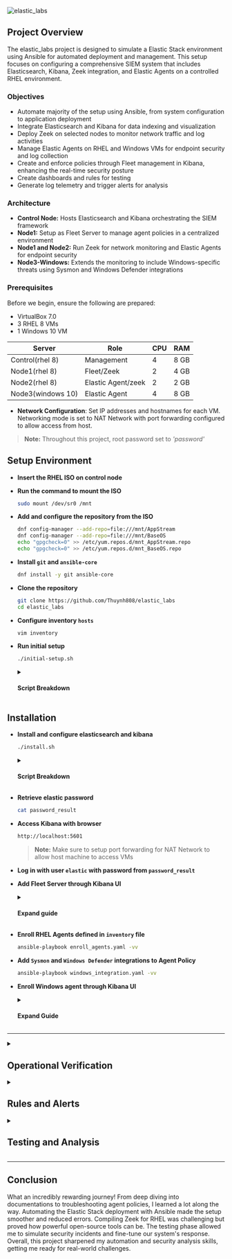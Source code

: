 ![elastic_labs](https://i.imgur.com/BsQNMcw.png)

## Project Overview
The elastic_labs project is designed to simulate a Elastic Stack environment using Ansible for automated deployment and management. This setup focuses on configuring a comprehensive SIEM system that includes Elasticsearch, Kibana, Zeek integration, and Elastic Agents on a controlled RHEL environment.

### Objectives
- Automate majority of the setup using Ansible, from system configuration to application deployment
- Integrate Elasticsearch and Kibana for data indexing and visualization
- Deploy Zeek on selected nodes to monitor network traffic and log activities
- Manage Elastic Agents on RHEL and Windows VMs for endpoint security and log collection
- Create and enforce policies through Fleet management in Kibana, enhancing the real-time security posture
- Create dashboards and rules for testing
- Generate log telemetry and trigger alerts for analysis

### Architecture
- **Control Node:** Hosts Elasticsearch and Kibana orchestrating the SIEM framework
- **Node1:** Setup as Fleet Server to manage agent policies in a centralized environment
- **Node1 and Node2:** Run Zeek for network monitoring and Elastic Agents for endpoint security
- **Node3-Windows:** Extends the monitoring to include Windows-specific threats using Sysmon and Windows Defender integrations

### Prerequisites
Before we begin, ensure the following are prepared:
- VirtualBox 7.0
- 3 RHEL 8 VMs
- 1 Windows 10 VM

| Server           | Role               | CPU | RAM  |
|------------------|--------------------|-----|------|
| Control(rhel 8)  | Management         | 4   | 8 GB |
| Node1(rhel 8)    | Fleet/Zeek         | 2   | 4 GB |     
| Node2(rhel 8)    | Elastic Agent/zeek | 2   | 2 GB |    
| Node3(windows 10)| Elastic Agent      | 4   | 8 GB |  

- **Network Configuration**: Set IP addresses and hostnames for each VM. Networking mode is set to NAT Network with port forwarding configured to allow access from host.

> **Note:** Throughout this project, root password set to *'password'*

## Setup Environment
- **Insert the RHEL ISO on control node**
  
- **Run the command to mount the ISO**
  
  ```bash
  sudo mount /dev/sr0 /mnt
  ```
- **Add and configure the repository from the ISO**
  
  ```bash
  dnf config-manager --add-repo=file:///mnt/AppStream
  dnf config-manager --add-repo=file:///mnt/BaseOS
  echo "gpgcheck=0" >> /etc/yum.repos.d/mnt_AppStream.repo
  echo "gpgcheck=0" >> /etc/yum.repos.d/mnt_BaseOS.repo
  ```
- **Install `git` and `ansible-core`**
  
  ```bash
  dnf install -y git ansible-core
  ```
- **Clone the repository**
  
  ```bash
  git clone https://github.com/Thuynh808/elastic_labs
  cd elastic_labs
  ```
- **Configure inventory `hosts`**
  
  ```bash
  vim inventory
  ```
- **Run initial setup**
  
  ```bash
  ./initial-setup.sh
  ```
  <details close>
  <summary> <h4>Script Breakdown</h4> </summary>
    
  - Install collections from requirements file
  - Generate root SSH keypair
  - Copy root public key to nodes
  - Configure /etc/hosts file for nodes
  - Setup ftp server on control node as repository
  - Add repo to nodes
  - Ensure python is installed on nodes
  - Use rhel-system-roles-timesync to synchronize all nodes 
  </details>
   
## Installation
- **Install and configure elasticsearch and kibana**
  ```bash
  ./install.sh
  ```
  <details close>
  <summary> <h4>Script Breakdown</h4> </summary>
    
  - Setup repositories for Elasticsearch and Kibana
  - Install Elasticsearch and Kibana
  - Open firewall ports for services
  - Set SELinux ports for services
  - Generate Elasticsearch token for Kibana
  - Enroll Kibana
  - Reset password for elastic user
  - Generate encryption keys for Kibana
  - Create Fleet server policy
  - Add Zeek integration policy
  - Add System logs/metrics integration policy
  - Adjust Kibana service file
  - Install Zeek on node1 and node2
  - Confirm services are up and running on necessary ports
  </details>
  
- **Retrieve elastic password**
  ```bash
  cat password_result
  ```
- **Access Kibana with browser**
  ```bash
  http://localhost:5601
  ```
  > **Note:** Make sure to setup port forwarding for NAT Network to allow host machine to access VMs

- **Log in with user `elastic` with password from `password_result`**

- **Add Fleet Server through Kibana UI**
  <details close>
  <summary> <h4>Expand guide</h4> </summary>
    
  - Navigate to Fleet and add Fleet Server <br><br>
  - Set Fleet Server host URL and generate service token <br><br>
  ![elastic_labs](https://i.imgur.com/ma5gQGk.png) <br><br>
  ![elastic_labs](https://i.imgur.com/jWWZ9tR.png) <br><br>
  - Copy provided command to install Fleet Server <br><br>
  ![elastic_labs](https://i.imgur.com/5A0a4lt.png) <br><br>
  - SSH into `node1` and execute the copied command <br><br>
  ![elastic_labs](https://i.imgur.com/jWWZ9tR.png) <br><br>
  ![elastic_labs](https://i.imgur.com/MNtyluj.png) <br><br>
  </details>
  
- **Enroll RHEL Agents defined in `inventory` file** <br>
  ```bash
  ansible-playbook enroll_agents.yaml -vv
  ```
- **Add `Sysmon` and `Windows Defender` integrations to Agent Policy** <br>
  ```bash
  ansible-playbook windows_integration.yaml -vv
  ```
- **Enroll Windows agent through Kibana UI**
  <details close>
  <summary> <h4>Expand Guide</h4> </summary>
    
  - Navigate to Fleet and add Agent <br><br>
  - Choose the Agent Policy and copy provided windows command to install and enroll Elastic Agent<br><br>
  > **Note:** Add `--insecure` to the command to trust self signed certificate
  
  ![elastic_labs](https://i.imgur.com/ZiXn1HF.png) <br><br>
  - Confirm Agent enrollment and incoming data <br><br>
  ![elastic_labs](https://i.imgur.com/rvHa3du.png) <br><br>
  </details>
---
<details close>
<summary> <h2>Operational Verification</h2> </summary>

**In this section, let's make sure our installation process was a success and all components are up and running.**
- **Confirm `/etc/hosts` on nodes** <br><br>
  ![elastic_labs](https://i.imgur.com/c1qDwOP.png) <br><br>
- **Synchronized time across all nodes** <br><br>
  ![elastic_labs](https://i.imgur.com/VuT455D.png) <br><br>
- **Elasticsearch and Kibana are running with no errors** <br><br>
  ![elastic_labs](https://i.imgur.com/R989tOf.png) <br><br>
- **Confirm `zeek` is running on node1 and node2** <br><br>
  ![elastic_labs](https://i.imgur.com/XxkUmrh.png) <br><br>
- **Through Kibana, verify agents are present** <br><br>
  ![elastic_labs](https://i.imgur.com/4QBdwlx.png) <br><br>
- **Verify Agent Policies** <br><br>
  ![elastic_labs](https://i.imgur.com/2TiUS90.png) <br><br>
- **Verify Integrations** <br><br>
  ![elastic_labs](https://i.imgur.com/CusSugk.png) <br><br>
  ![elastic_labs](https://i.imgur.com/pmdsl4F.png) <br><br>
- **Check health and integrations on individual nodes** <br><br>
  ![elastic_labs](https://i.imgur.com/d1MmB9J.png) <br><br>
  ![elastic_labs](https://i.imgur.com/AyL61bM.png) <br><br>
  ![elastic_labs](https://i.imgur.com/4VkiFN2.png) <br><br>
- **Verify logs are coming in from our integrations** <br><br>
  ![elastic_labs](https://i.imgur.com/yWOb8G2.png) <br><br>
  ![elastic_labs](https://i.imgur.com/3sodjob.png) <br><br>
  ![elastic_labs](https://i.imgur.com/kI9bWMd.png) <br><br>
</details>

<details close>
<summary> <h2>Rules and Alerts</h2> </summary>

**In this section, we'll create simple brute force rules to test our deployment.**
- **Navigate to Rules section and create new rule** <br><br>
  ![elastic_labs](https://i.imgur.com/shTjvgm.png) <br><br>
- **Specify custom query and threshold for our brute force rules** <br><br>
  ![elastic_labs](https://i.imgur.com/du2MhMY.png) <br><br>
- **Set MITRE ATT@CK tactics and techniques** <br><br>
  ![elastic_labs](https://i.imgur.com/xPR9xzv.png) <br><br>
- **Confirm our created brute force rules** <br><br>
  ![elastic_labs](https://i.imgur.com/NSlDson.png) <br><br>
  ![elastic_labs](https://i.imgur.com/nv4YgeR.png) <br><br>
  ![elastic_labs](https://i.imgur.com/EEtQr2A.png) <br><br>
</details>

<details close>
<summary> <h2>Testing and Analysis</h2> </summary>

  <details close>
  <summary> <h3>⚠️ Trigger Alerts</h3></summary>

  **Now let's trigger some alerts!**
  - **Using `ncrack` to generate SSH brute force attack on RHEL vm** <br><br>
    ![elastic_labs](https://i.imgur.com/vK1JoYV.png) <br><br>
  - **For the Windows vm, manually fail login attempts to trigger the RDP alert** <br><br>
  - **Dashboard created to get a hollistic view and track our alerts** <br><br>
    ![elastic_labs](https://i.imgur.com/EV4uzWQ.png) <br><br>
  - **Navigating to our alerts page, we can see a few have been triggered** <br><br>
    ![elastic_labs](https://i.imgur.com/a7Qt0Vm.png) <br><br>
  </details>
  
  <details close>
  <summary> <h3>🔍 SSH Brute Force</h3></summary>

  - **Upon clicking on SSH Brute Force Alert, we can review the alert description and alert reason** <br><br>
    ![elastic_labs](https://i.imgur.com/wLa13aI.png) <br><br>
  - **Diving into our logs, we can see multiple entries where the `root` account failed `ssh_login` on `node2.streetrack.org`** <br><br>
    ![elastic_labs](https://i.imgur.com/j5FJaNw.png) <br><br>
    ![elastic_labs](https://i.imgur.com/QLnsC1r.png) <br><br>
  - **Here we can confirm details of the host thats been targeted, username, source IP, and process name** <br><br>
    ![elastic_labs](https://i.imgur.com/up3fC6O.png) <br><br>
    ![elastic_labs](https://i.imgur.com/VyUlfJF.png) <br><br>
  - **Diving into zeek logs, we can verify the network connection between the related IPs, ports used, and SSH client version** <br><br>
    ![elastic_labs](https://i.imgur.com/YrwhHkN.png) <br><br>
    ![elastic_labs](https://i.imgur.com/z0zvKcY.png) <br><br>
    ![elastic_labs](https://i.imgur.com/awD1lM1.png) <br><br>
  </details>

  <details close>
  <summary> <h3>🔍 RDP Brute force</h3></summary>

  - **Now let's take a look at the RDP Brute Force alert** <br><br>
    ![elastic_labs](https://i.imgur.com/51UlzWj.png) <br><br>
  - **Diving into our logs, we can see that `node3-windows` that's been targeted, as well as useful details in the message section** <br><br>
    ![elastic_labs](https://i.imgur.com/8NpXzch.png) <br><br>
    ![elastic_labs](https://i.imgur.com/CfyabM6.png) <br><br>
  - **Here we can confirm more details like failure reason, username and source IP** <br><br>
    ![elastic_labs](https://i.imgur.com/uBT7VJz.png) <br><br>
    ![elastic_labs](https://i.imgur.com/NfOaWOx.png) <br><br>
  - **Digging into zeek logs, we can verify the network connection between the related IPs, ports used, and the protocol used** <br><br>
    ![elastic_labs](https://i.imgur.com/PFIzDOn.png) <br><br>
    ![elastic_labs](https://i.imgur.com/rK4qch3.png) <br><br>
  </details>
  
</details>
  
---

## Conclusion
What an incredibly rewarding journey! From deep diving into documentations to troubleshooting agent policies, I learned a lot along the way. Automating the Elastic Stack deployment with Ansible made the setup smoother and reduced errors. Compiling Zeek for RHEL was challenging but proved how powerful open-source tools can be. The testing phase allowed me to simulate security incidents and fine-tune our system's response. Overall, this project sharpened my automation and security analysis skills, getting me ready for real-world challenges.

